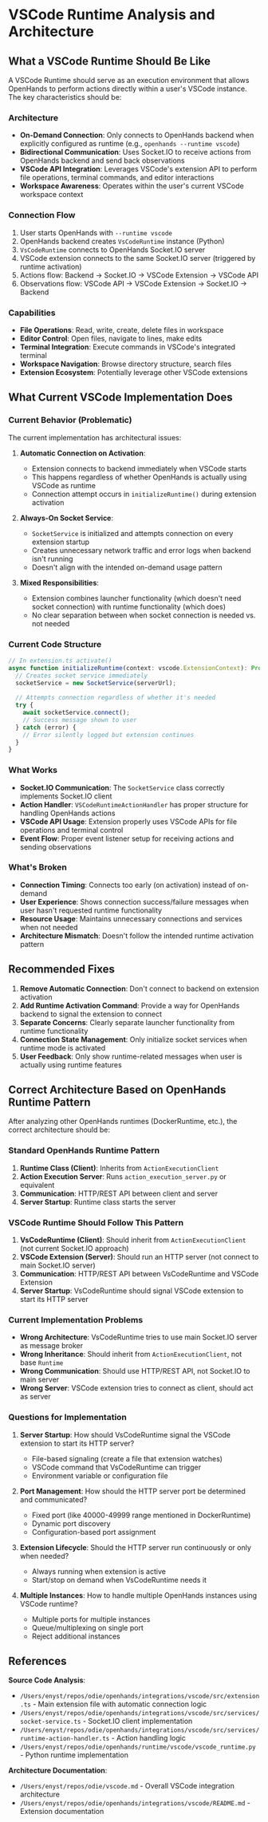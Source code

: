 # VSCode Runtime Analysis and Architecture

## What a VSCode Runtime Should Be Like

A VSCode Runtime should serve as an execution environment that allows OpenHands to perform actions directly within a user's VSCode instance. The key characteristics should be:

### Architecture
- **On-Demand Connection**: Only connects to OpenHands backend when explicitly configured as runtime (e.g., `openhands --runtime vscode`)
- **Bidirectional Communication**: Uses Socket.IO to receive actions from OpenHands backend and send back observations
- **VSCode API Integration**: Leverages VSCode's extension API to perform file operations, terminal commands, and editor interactions
- **Workspace Awareness**: Operates within the user's current VSCode workspace context

### Connection Flow
1. User starts OpenHands with `--runtime vscode`
2. OpenHands backend creates `VsCodeRuntime` instance (Python)
3. `VsCodeRuntime` connects to OpenHands Socket.IO server
4. VSCode extension connects to the same Socket.IO server (triggered by runtime activation)
5. Actions flow: Backend → Socket.IO → VSCode Extension → VSCode API
6. Observations flow: VSCode API → VSCode Extension → Socket.IO → Backend

### Capabilities
- **File Operations**: Read, write, create, delete files in workspace
- **Editor Control**: Open files, navigate to lines, make edits
- **Terminal Integration**: Execute commands in VSCode's integrated terminal
- **Workspace Navigation**: Browse directory structure, search files
- **Extension Ecosystem**: Potentially leverage other VSCode extensions

## What Current VSCode Implementation Does

### Current Behavior (Problematic)
The current implementation has architectural issues:

1. **Automatic Connection on Activation**: 
   - Extension connects to backend immediately when VSCode starts
   - This happens regardless of whether OpenHands is actually using VSCode as runtime
   - Connection attempt occurs in `initializeRuntime()` during extension activation

2. **Always-On Socket Service**:
   - `SocketService` is initialized and attempts connection on every extension startup
   - Creates unnecessary network traffic and error logs when backend isn't running
   - Doesn't align with the intended on-demand usage pattern

3. **Mixed Responsibilities**:
   - Extension combines launcher functionality (which doesn't need socket connection) with runtime functionality (which does)
   - No clear separation between when socket connection is needed vs. not needed

### Current Code Structure
```typescript
// In extension.ts activate()
async function initializeRuntime(context: vscode.ExtensionContext): Promise<void> {
  // Creates socket service immediately
  socketService = new SocketService(serverUrl);
  
  // Attempts connection regardless of whether it's needed
  try {
    await socketService.connect();
    // Success message shown to user
  } catch (error) {
    // Error silently logged but extension continues
  }
}
```

### What Works
- **Socket.IO Communication**: The `SocketService` class correctly implements Socket.IO client
- **Action Handler**: `VSCodeRuntimeActionHandler` has proper structure for handling OpenHands actions
- **VSCode API Usage**: Extension properly uses VSCode APIs for file operations and terminal control
- **Event Flow**: Proper event listener setup for receiving actions and sending observations

### What's Broken
- **Connection Timing**: Connects too early (on activation) instead of on-demand
- **User Experience**: Shows connection success/failure messages when user hasn't requested runtime functionality
- **Resource Usage**: Maintains unnecessary connections and services when not needed
- **Architecture Mismatch**: Doesn't follow the intended runtime activation pattern

## Recommended Fixes

1. **Remove Automatic Connection**: Don't connect to backend on extension activation
2. **Add Runtime Activation Command**: Provide a way for OpenHands backend to signal the extension to connect
3. **Separate Concerns**: Clearly separate launcher functionality from runtime functionality
4. **Connection State Management**: Only initialize socket services when runtime mode is activated
5. **User Feedback**: Only show runtime-related messages when user is actually using runtime features

## Correct Architecture Based on OpenHands Runtime Pattern

After analyzing other OpenHands runtimes (DockerRuntime, etc.), the correct architecture should be:

### Standard OpenHands Runtime Pattern
1. **Runtime Class (Client)**: Inherits from `ActionExecutionClient`
2. **Action Execution Server**: Runs `action_execution_server.py` or equivalent
3. **Communication**: HTTP/REST API between client and server
4. **Server Startup**: Runtime class starts the server

### VSCode Runtime Should Follow This Pattern
1. **VsCodeRuntime (Client)**: Should inherit from `ActionExecutionClient` (not current Socket.IO approach)
2. **VSCode Extension (Server)**: Should run an HTTP server (not connect to main Socket.IO server)
3. **Communication**: HTTP/REST API between VsCodeRuntime and VSCode Extension
4. **Server Startup**: VsCodeRuntime should signal VSCode extension to start its HTTP server

### Current Implementation Problems
- **Wrong Architecture**: VsCodeRuntime tries to use main Socket.IO server as message broker
- **Wrong Inheritance**: Should inherit from `ActionExecutionClient`, not base `Runtime`
- **Wrong Communication**: Should use HTTP/REST API, not Socket.IO to main server
- **Wrong Server**: VSCode extension tries to connect as client, should act as server

### Questions for Implementation

1. **Server Startup**: How should VsCodeRuntime signal the VSCode extension to start its HTTP server?
   - File-based signaling (create a file that extension watches)
   - VSCode command that VsCodeRuntime can trigger
   - Environment variable or configuration file

2. **Port Management**: How should the HTTP server port be determined and communicated?
   - Fixed port (like 40000-49999 range mentioned in DockerRuntime)
   - Dynamic port discovery
   - Configuration-based port assignment

3. **Extension Lifecycle**: Should the HTTP server run continuously or only when needed?
   - Always running when extension is active
   - Start/stop on demand when VsCodeRuntime needs it

4. **Multiple Instances**: How to handle multiple OpenHands instances using VSCode runtime?
   - Multiple ports for multiple instances
   - Queue/multiplexing on single port
   - Reject additional instances

## References

**Source Code Analysis**:
- `/Users/enyst/repos/odie/openhands/integrations/vscode/src/extension.ts` - Main extension file with automatic connection logic
- `/Users/enyst/repos/odie/openhands/integrations/vscode/src/services/socket-service.ts` - Socket.IO client implementation
- `/Users/enyst/repos/odie/openhands/integrations/vscode/src/services/runtime-action-handler.ts` - Action handling logic
- `/Users/enyst/repos/odie/openhands/runtime/vscode/vscode_runtime.py` - Python runtime implementation

**Architecture Documentation**:
- `/Users/enyst/repos/odie/vscode.md` - Overall VSCode integration architecture
- `/Users/enyst/repos/odie/openhands/integrations/vscode/README.md` - Extension documentation